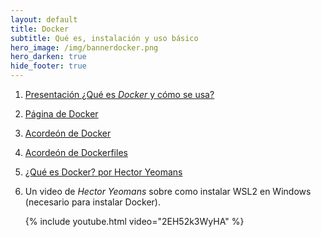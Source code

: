 ```yaml
---
layout: default
title: Docker
subtitle: Qué es, instalación y uso básico
hero_image: /img/bannerdocker.png 
hero_darken: true
hide_footer: true
---
```


1. [Presentación ¿Qué es *Docker* y cómo se usa?](intro-docker.slides.html)

2. [Página de Docker](https://www.docker.com)

3. [Acordeón de Docker](https://www.docker.com/sites/default/files/d8/2019-09/docker-cheat-sheet.pdf)

4. [Acordeón de Dockerfiles](https://iceburn.medium.com/dockerfile-cheat-sheet-9f52aa4a99b3)

5. [¿Qué es Docker? por Hector Yeomans](https://comunidadti.com/que-es-docker)

6. Un video de *Hector Yeomans* sobre como instalar WSL2 en Windows (necesario para instalar Docker).
   
   {% include youtube.html video="2EH52k3WyHA" %}




